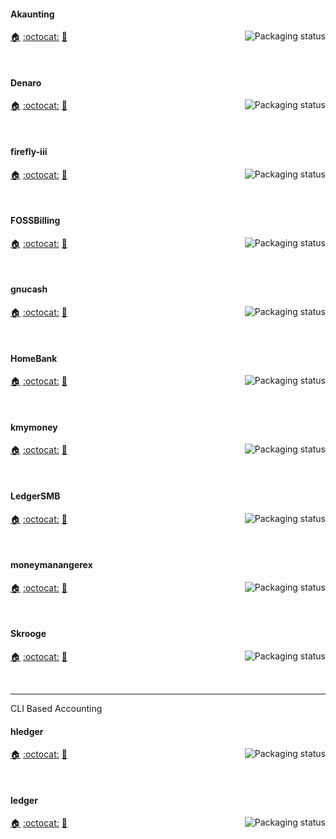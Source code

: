 <!--
#### astap
<a href="https://repology.org/project/astap/versions">
    <img src="https://repology.org/badge/vertical-allrepos/astap.svg?columns=3&header=astap&exclude_unsupported=1" alt="Packaging status" align="right">
</a>

[:house:]() [:octocat:]() [:bookmark:]()

<br clear="right"/>
-->
#### Akaunting
<a href="https://repology.org/project/akaunting/versions">
    <img src="https://repology.org/badge/vertical-allrepos/akaunting.svg?columns=3&header=Akaunting&exclude_unsupported=1" alt="Packaging status" align="right">
</a>

[:house:](https://akaunting.com/) [:octocat:](https://github.com/akaunting/akaunting) [:bookmark:](https://github.com/akaunting/akaunting/releases)

<br clear="right"/>


#### Denaro
<a href="https://repology.org/project/denaro/versions">
    <img src="https://repology.org/badge/vertical-allrepos/denaro.svg?columns=3&header=Denaro&exclude_unsupported=1" alt="Packaging status" align="right">
</a>

[:house:](https://flathub.org/apps/details/org.nickvision.money) [:octocat:](https://github.com/NickvisionApps/Denaro) [:bookmark:](https://github.com/NickvisionApps/Denaro/blob/main/NickvisionMoney.Shared/Linux/org.nickvision.money.metainfo.xml.in)

<br clear="right"/>

#### firefly-iii
<a href="https://repology.org/project/firefly-iii/versions">
    <img src="https://repology.org/badge/vertical-allrepos/firefly-iii.svg?columns=3&header=firefly-iii&exclude_unsupported=1" alt="Packaging status" align="right">
</a>

[:house:](https://www.firefly-iii.org/) [:octocat:](https://github.com/firefly-iii/firefly-iii) [:bookmark:](https://github.com/firefly-iii/firefly-iii/blob/main/changelog.md)

<br clear="right"/>

#### FOSSBilling
<a href="https://repology.org/project/fossbilling/versions">
    <img src="https://repology.org/badge/vertical-allrepos/fossbilling.svg?columns=3&header=FOSSBilling&exclude_unsupported=1" alt="Packaging status" align="right">
</a>

[:house:](https://fossbilling.org) [:octocat:](https://github.com/FOSSBilling/FOSSBilling) [:bookmark:](https://fossbilling.org/docs/changelog)

<br clear="right"/>


#### gnucash
<a href="https://repology.org/project/gnucash/versions">
    <img src="https://repology.org/badge/vertical-allrepos/gnucash.svg?columns=3&header=gnucash&exclude_unsupported=1" alt="Packaging status" align="right">
</a>

[:house:](https://www.gnucash.org/) [:octocat:](https://github.com/Gnucash/gnucash) [:bookmark:](https://github.com/Gnucash/gnucash/blob/stable/NEWS)

<br clear="right"/>

#### HomeBank
<a href="https://repology.org/project/homebank/versions">
    <img src="https://repology.org/badge/vertical-allrepos/homebank.svg?columns=3&header=HomeBank&exclude_unsupported=1" alt="Packaging status" align="right">
</a>

[:house:](https://www.gethomebank.org/) [:octocat:](https://bazaar.launchpad.net/~mdoyen/homebank/trunk/files) [:bookmark:](https://bazaar.launchpad.net/~mdoyen/homebank/trunk/view/head:/ChangeLog)

<br clear="right"/>

#### kmymoney
<a href="https://repology.org/project/kmymoney/versions">
    <img src="https://repology.org/badge/vertical-allrepos/kmymoney.svg?columns=3&header=kmymoney&exclude_unsupported=1" alt="Packaging status" align="right">
</a>

[:house:](https://kmymoney.org/) [:octocat:](https://invent.kde.org/office/kmymoney) [:bookmark:](https://kmymoney.org/news/)

<br clear="right"/>

#### LedgerSMB
<a href="https://repology.org/project/ledgersmb/versions">
    <img src="https://repology.org/badge/vertical-allrepos/ledgersmb.svg?columns=3&header=LedgerSMB&exclude_unsupported=1" alt="Packaging status" align="right">
</a>

[:house:](https://ledgersmb.org/) [:octocat:](https://github.com/ledgersmb/LedgerSMB) [:bookmark:](https://github.com/ledgersmb/LedgerSMB/blob/master/Changelog)

<br clear="right"/>

#### moneymanangerex
<a href="https://repology.org/project/moneymanangerex/versions">
    <img src="https://repology.org/badge/vertical-allrepos/moneymanangerex.svg?columns=3&header=moneymanangerex&exclude_unsupported=1" alt="Packaging status" align="right">
</a>

[:house:](https://moneymanagerex.org/) [:octocat:](https://github.com/moneymanagerex/moneymanagerex) [:bookmark:](https://github.com/moneymanagerex/moneymanagerex/blob/master/NEWS)

<br clear="right"/>

#### Skrooge
<a href="https://repology.org/project/skrooge/versions">
    <img src="https://repology.org/badge/vertical-allrepos/skrooge.svg?columns=3&header=Skrooge&exclude_unsupported=1" alt="Packaging status" align="right">
</a>

[:house:](https://skrooge.org/) [:octocat:](https://invent.kde.org/office/skrooge) [:bookmark:](https://invent.kde.org/office/skrooge/-/blob/master/CHANGELOG)

<br clear="right"/>

-----

CLI Based Accounting

#### hledger
<a href="https://repology.org/project/hledger/versions">
    <img src="https://repology.org/badge/vertical-allrepos/hledger.svg?columns=3&header=hledger&exclude_unsupported=1" alt="Packaging status" align="right">
</a>

[:house:](https://hledger.org/) [:octocat:](https://github.com/simonmichael/hledger) [:bookmark:](https://github.com/simonmichael/hledger/blob/master/CHANGES.md)

<br clear="right"/>

#### ledger
<a href="https://repology.org/project/ledger/versions">
    <img src="https://repology.org/badge/vertical-allrepos/ledger.svg?columns=3&header=ledger&exclude_unsupported=1" alt="Packaging status" align="right">
</a>

[:house:](https://github.com/ledger/ledger) [:octocat:](https://github.com/ledger/ledger) [:bookmark:](https://github.com/ledger/ledger/blob/master/NEWS.md)

<br clear="right"/>
